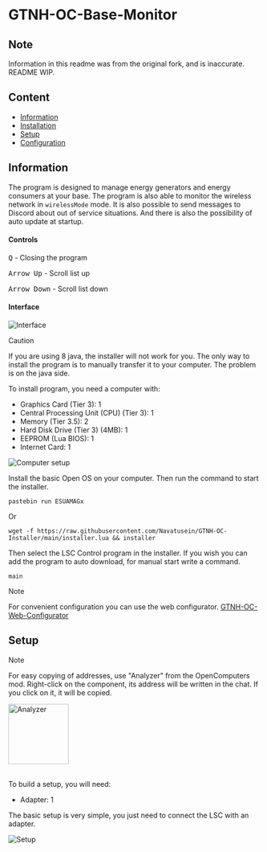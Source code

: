 # GTNH-OC-Base-Monitor

## Note

Information in this readme was from the original fork, and is inaccurate. README WIP.

## Content

- [Information](#information)
- [Installation](#installation)
- [Setup](#setup)
- [Configuration](#configuration)

<a id="information"></a>

## Information

The program is designed to manage energy generators and energy consumers at your base.
The program is also able to monitor the wireless network in `wirelessMode` mode.
It is also possible to send messages to Discord about out of service situations.
And there is also the possibility of auto update at startup.

#### Controls

<kbd>Q</kbd> - Closing the program

<kbd>Arrow Up</kbd> - Scroll list up

<kbd>Arrow Down</kbd> - Scroll list down

#### Interface

![Interface](/docs/interface.png)

<a id="installation"></a>

> [!CAUTION]
> If you are using 8 java, the installer will not work for you. 
> The only way to install the program is to manually transfer it to your computer.
> The problem is on the java side.

To install program, you need a computer with:
- Graphics Card (Tier 3): 1
- Central Processing Unit (CPU) (Tier 3): 1
- Memory (Tier 3.5): 2
- Hard Disk Drive (Tier 3) (4MB): 1
- EEPROM (Lua BIOS): 1
- Internet Card: 1

![Computer setup](/docs/computer.png)

Install the basic Open OS on your computer.
Then run the command to start the installer.

```shell
pastebin run ESUAMAGx
``` 

Or

```shell
wget -f https://raw.githubusercontent.com/Navatusein/GTNH-OC-Installer/main/installer.lua && installer
``` 

Then select the LSC Control program in the installer.
If you wish you can add the program to auto download, for manual start write a command.

```shell
main
```

> [!NOTE]  
> For convenient configuration you can use the web configurator.
> [GTNH-OC-Web-Configurator](https://navatusein.github.io/GTNH-OC-Web-Configurator/#/configurator?url=https%3A%2F%2Fraw.githubusercontent.com%2FNavatusein%2FGTNH-OC-LSC-Control%2Fmain%2Fconfig-descriptor.yml)

<a id="setup"></a>

## Setup

> [!NOTE]  
> For easy copying of addresses, use "Analyzer" from the OpenComputers mod. Right-click on the component, its address will be written in the chat. 
> If you click on it, it will be copied.
>
> <img src="docs/analyzer.png" alt="Analyzer" width="120"/>

<br/>

To build a setup, you will need:

- Adapter: 1

The basic setup is very simple, you just need to connect the LSC with an adapter.

![Setup](/docs/setup.png)
